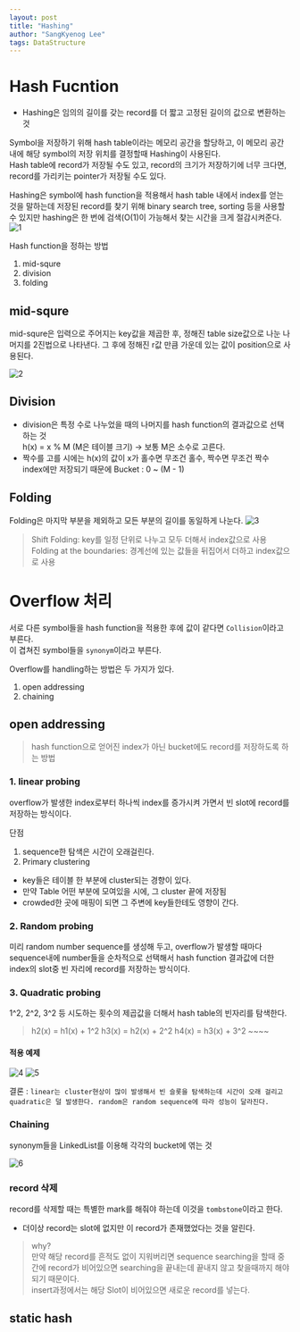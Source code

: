 ```yaml
---
layout: post
title: "Hashing"
author: "SangKyenog Lee"
tags: DataStructure
---
```


# Hash Fucntion
- Hashing은 임의의 길이를 갖는 record를 더 짧고 고정된 길이의 값으로 변환하는 것

Symbol을 저장하기 위해 hash table이라는 메모리 공간을 할당하고, 이 메모리 공간 내에 해당 symbol의 저장 위치를 결정할때 Hashing이 사용된다.<br>
Hash table에 record가 저장될 수도 있고, record의 크기가 저장하기에 너무 크다면, record를 가리키는 pointer가 저장될 수도 있다.

Hashing은 symbol에 hash function을 적용해서 hash table 내에서 index를 얻는 것을 말하는데 저장된 record를 찾기 위해 binary search tree, sorting 등을 사용할 수 있지만 hashing은 한 번에 검색(O(1)이 가능해서 찾는 시간을 크게 절감시켜준다.
![1](/assets/ds/01.png)

Hash function을 정하는 방법
1. mid-squre
2. division
3. folding

## mid-squre
mid-squre은 입력으로 주어지는 key값을 제곱한 후, 정해진 table size값으로 나눈 나머지를 2진법으로 나타낸다. 그 후에 정해진 r값 만큼 가운데 있는 값이 position으로 사용된다.

![2](/assets/ds/02.png)

## Division
- division은 특정 수로 나누었을 때의 나머지를 hash function의 결과값으로 선택하는 것<br>
h(x) = x % M (M은 테이블 크기) -> 보통 M은 소수로 고른다.
- 짝수를 고를 시에는 h(x)의 값이 x가 홀수면 무조건 홀수, 짝수면 무조건 짝수 index에만 저장되기 때문에 
Bucket : 0 ~ (M - 1)

## Folding
Folding은 마지막 부분을 제외하고 모든 부분의 길이를 동일하게 나눈다.
![3](/assets/ds/03.png)

> Shift Folding: key를 일정 단위로 나누고 모두 더해서 index값으로 사용<br>
> Folding at the boundaries: 경계선에 있는 값들을 뒤집어서 더하고 index값으로 사용

# Overflow 처리
서로 다른 symbol들을 hash function을 적용한 후에 값이 같다면 `Collision`이라고 부른다.<br>
이 겹쳐진 symbol들을 `synonym`이라고 부른다.

Overflow를 handling하는 방법은 두 가지가 있다.
1. open addressing
2. chaining

## open addressing
> hash function으로 얻어진 index가 아닌 bucket에도 record를 저장하도록 하는 방법

### 1. linear probing
overflow가 발생한 index로부터 하나씩 index를 증가시켜 가면서 빈 slot에 record를 저장하는 방식이다. 

단점
1. sequence한 탐색은 시간이 오래걸린다.
2. Primary clustering
- key들은 테이블 한 부분에 cluster되는 경향이 있다.
- 만약 Table 어떤 부분에 모여있을 시에, 그 cluster 끝에 저장됨
- crowded한 곳에 매핑이 되면 그 주변에 key들한테도 영향이 간다.

### 2. Random probing
미리 random number sequence를 생성해 두고, overflow가 발생할 때마다 sequence내에 number들을 순차적으로 선택해서 hash function 결과값에 더한 index의 slot중 빈 자리에 record를 저장하는 방식이다.

### 3. Quadratic probing
1^2, 2^2, 3^2 등 시도하는 횟수의 제곱값을 더해서 hash table의 빈자리를 탐색한다.
> h2(x) = h1(x) + 1^2
h3(x) = h2(x) + 2^2
h4(x) = h3(x) + 3^2 ~~~~


#### 적용 예제
![4](/assets/ds/04.png)
![5](/assets/ds/05.png)

결론 : `linear는 cluster현상이 많이 발생해서 빈 슬롯을 탐색하는데 시간이 오래 걸리고 quadratic은 덜 발생한다. random은 random sequence에 따라 성능이 달라진다.`

### Chaining
synonym들을 LinkedList를 이용해 각각의 bucket에 엮는 것

![6](/assets/ds/06.png)

### record 삭제
record를 삭제할 때는 특별한 mark를 해줘야 하는데 이것을 `tombstone`이라고 한다.
- 더이상 record는 slot에 없지만 이 record가 존재했었다는 것을 알린다.

> why? <br>
만약 해당 record를 흔적도 없이 지워버리면 sequence searching을 할때 중간에 record가 비어있으면 searching을 끝내는데 끝내지 않고 찾을때까지 해야되기 때문이다.<br>
insert과정에서는 해당 Slot이 비어있으면 새로운 record를 넣는다.


## static hash